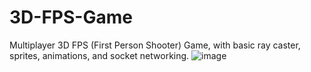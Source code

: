 # 3D-FPS-Game
 Multiplayer 3D FPS (First Person Shooter) Game, with basic ray caster, sprites, animations, and socket networking.
![image]("https://jumpshare.com/embed/0miGqMvvOc4jw4b5LU5K")

